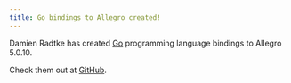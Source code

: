```yaml
---
title: Go bindings to Allegro created!
---
```


Damien Radtke has created [Go](http://golang.org/) programming language bindings
to Allegro 5.0.10.

Check them out at [GitHub](https://github.com/dradtke/go-allegro).
